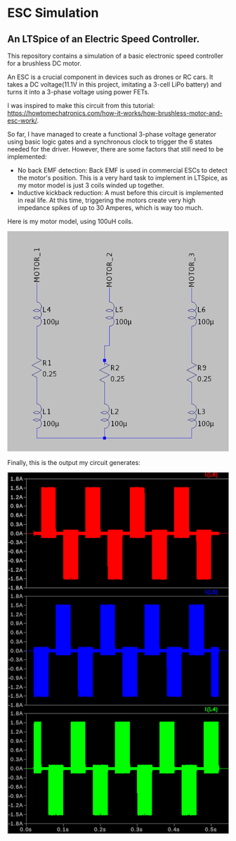 # ESC Simulation
## An LTSpice of an Electric Speed Controller.

This repository contains a simulation of a basic electronic speed controller
for a brushless DC motor. 

An ESC is a crucial component in devices such as drones or RC cars. It takes a DC voltage(11.1V in this project, imitating a 3-cell LiPo battery) and turns it into a 3-phase voltage using power FETs. 

I was inspired to make this circuit from this tutorial: https://howtomechatronics.com/how-it-works/how-brushless-motor-and-esc-work/.

So far, I have managed to create a functional 3-phase voltage generator using basic logic gates and a synchronous clock to trigger the 6 states needed for the driver. However, there are some factors that still need to be implemented:
- No back EMF detection: Back EMF is used in commercial ESCs to detect the motor's position. This is a very hard task to implement in LTSpice, as my motor model is just 3 coils winded up together.
- Inductive kickback reduction: A must before this circuit is implemented in real life. At this time, triggering the motors create very high impedance spikes of up to 30 Amperes, which is way too much.

Here is my motor model, using 100uH coils.



<img src="https://github.com/constlo/ESC/blob/master/motor_model.png"></img>


Finally, this is the output my circuit generates:

<img src="https://github.com/constlo/ESC/blob/master/motor_phases.png"></img>
